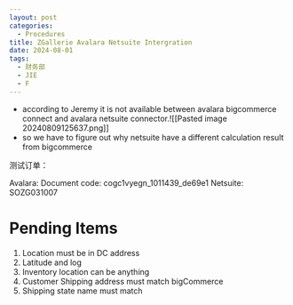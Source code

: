 ```yaml
---
layout: post
categories:
  - Procedures
title: ZGallerie Avalara Netsuite Intergration
date: 2024-08-01
tags:
  - 财务部
  - JIE
  - F
---
```

- according to Jeremy it is not available between avalara bigcommerce connect and avalara netsuite connector.![[Pasted image 20240809125637.png]]
- so we have to figure out why netsuite have a different calculation result from bigcommerce



测试订单：

Avalara: 
	Document code:  cogc1vyegn_1011439_de69e1
Netsuite:  SOZG031007

# Pending Items
1. Location must be in DC address
2. Latitude and log 
3. Inventory location can be anything
4. Customer Shipping address must match bigCommerce 
5. Shipping state name must match